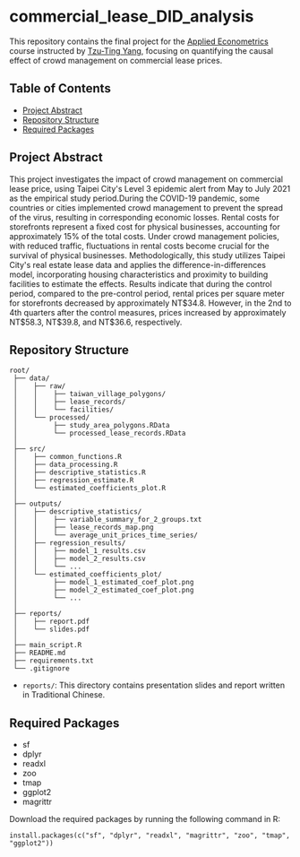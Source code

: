 # commercial_lease_DID_analysis

This repository contains the final project for the [Applied Econometrics](https://sites.google.com/view/cpelab/teaching/2023-applied-econometrics-%E6%87%89%E7%94%A8%E8%A8%88%E9%87%8F%E7%B6%93%E6%BF%9F%E5%AD%B8) course instructed by [Tzu-Ting Yang](https://sites.google.com/view/cpelab/), focusing on quantifying the causal effect of crowd management on commercial lease prices.

## Table of Contents

- [Project Abstract](#project-abstract)
- [Repository Structure](#repository-structure)
- [Required Packages](#required-packages)

## Project Abstract

This project investigates the impact of crowd management on commercial lease price, using Taipei City's Level 3 epidemic alert from May to July 2021 as the empirical study period.During the COVID-19 pandemic, some countries or cities implemented crowd management to prevent the spread of the virus, resulting in corresponding economic losses. Rental costs for storefronts represent a fixed cost for physical businesses, accounting for approximately 15% of the total costs. Under crowd management policies, with reduced traffic, fluctuations in rental costs become crucial for the survival of physical businesses. Methodologically, this study utilizes Taipei City's real estate lease data and applies the difference-in-differences model, incorporating housing characteristics and proximity to building facilities to estimate the effects. Results indicate that during the control period, compared to the pre-control period, rental prices per square meter for storefronts decreased by approximately NT\$34.8. However, in the 2nd to 4th quarters after the control measures, prices increased by approximately NT\$58.3, NT\$39.8, and NT\$36.6, respectively.

## Repository Structure

``` plaintext
root/
 ├── data/                       
 │    ├── raw/
 │    │    ├── taiwan_village_polygons/
 │    │    ├── lease_records/
 │    │    └── facilities/
 │    └── processed/
 │         ├── study_area_polygons.RData
 │         └── processed_lease_records.RData
 │
 ├── src/ 
 │    ├── common_functions.R 
 │    ├── data_processing.R
 │    ├── descriptive_statistics.R
 │    ├── regression_estimate.R
 │    └── estimated_coefficients_plot.R
 │ 
 ├── outputs/                   
 │    ├── descriptive_statistics/                 
 │    │    ├── variable_summary_for_2_groups.txt
 │    │    ├── lease_records_map.png
 │    │    └── average_unit_prices_time_series/
 │    ├── regression_results/
 │    │    ├── model_1_results.csv
 │    │    ├── model_2_results.csv
 │    │    └── ...
 │    └── estimated_coefficients_plot/
 │         ├── model_1_estimated_coef_plot.png
 │         ├── model_2_estimated_coef_plot.png
 │         └── ...
 │
 ├── reports/                    
 │    ├── report.pdf
 │    └── slides.pdf
 │
 ├── main_script.R
 ├── README.md               
 ├── requirements.txt
 └── .gitignore   
```

- `reports/`: This directory contains presentation slides and report written in Traditional Chinese.

## Required Packages

- sf
- dplyr
- readxl
- zoo
- tmap
- ggplot2
- magrittr

Download the required packages by running the following command in R:

``` plaintext
install.packages(c("sf", "dplyr", "readxl", "magrittr", "zoo", "tmap", "ggplot2"))
```
